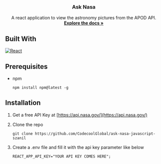 <h3 align="center">Ask Nasa</h3>
  <p align="center">
    A react application to view the astronomy pictures from the APOD API.
    <br />
    <a href="https://github.com/CodecoolGlobal/ask-nasa-javascript-szanil"><strong>Explore the docs »</strong></a>
  </p>

## Built With

[![React][React.js]][React-url]

## Prerequisites

* npm
  ```
  npm install npm@latest -g
  ```

## Installation

1. Get a free API Key at [https://api.nasa.gov/](https://api.nasa.gov/)
2. Clone the repo
   ```
   git clone https://github.com/CodecoolGlobal/ask-nasa-javascript-szanil
   ```

3. Create a .env file and fill it with the api key parameter like below
   ```
   REACT_APP_API_KEY="YOUR API KEY COMES HERE";
   ```

[React.js]: https://img.shields.io/badge/React-20232A?style=for-the-badge&logo=react&logoColor=61DAFB
[React-url]: https://reactjs.org/
